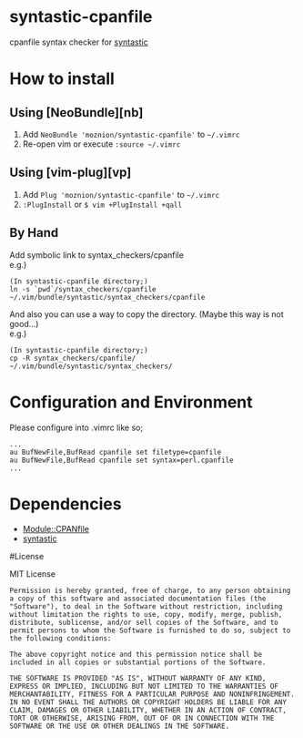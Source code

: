 # syntastic-cpanfile

cpanfile syntax checker for [syntastic](https://github.com/scrooloose/syntastic)


# How to install

## Using [NeoBundle][nb]

1. Add `NeoBundle 'moznion/syntastic-cpanfile'` to `~/.vimrc`
2. Re-open vim or execute `:source ~/.vimrc`

## Using [vim-plug][vp]

1. Add `Plug 'moznion/syntastic-cpanfile'` to `~/.vimrc`
2. `:PlugInstall` or `$ vim +PlugInstall +qall`

## By Hand

Add symbolic link to syntax\_checkers/cpanfile  
e.g.)

    (In syntastic-cpanfile directory;)
    ln -s `pwd`/syntax_checkers/cpanfile ~/.vim/bundle/syntastic/syntax_checkers/cpanfile

And also you can use a way to copy the directory. (Maybe this way is not good...)  
e.g.)

    (In syntastic-cpanfile directory;)
    cp -R syntax_checkers/cpanfile/ ~/.vim/bundle/syntastic/syntax_checkers/


# Configuration and Environment

Please configure into .vimrc like so;

    ...
    au BufNewFile,BufRead cpanfile set filetype=cpanfile
    au BufNewFile,BufRead cpanfile set syntax=perl.cpanfile
    ...


# Dependencies

- [Module::CPANfile](https://metacpan.org/release/Module-CPANfile)
- [syntastic](https://github.com/scrooloose/syntastic)


#License

MIT License

    Permission is hereby granted, free of charge, to any person obtaining a copy of this software and associated documentation files (the "Software"), to deal in the Software without restriction, including without limitation the rights to use, copy, modify, merge, publish, distribute, sublicense, and/or sell copies of the Software, and to permit persons to whom the Software is furnished to do so, subject to the following conditions:

    The above copyright notice and this permission notice shall be included in all copies or substantial portions of the Software.

    THE SOFTWARE IS PROVIDED "AS IS", WITHOUT WARRANTY OF ANY KIND, EXPRESS OR IMPLIED, INCLUDING BUT NOT LIMITED TO THE WARRANTIES OF MERCHANTABILITY, FITNESS FOR A PARTICULAR PURPOSE AND NONINFRINGEMENT. IN NO EVENT SHALL THE AUTHORS OR COPYRIGHT HOLDERS BE LIABLE FOR ANY CLAIM, DAMAGES OR OTHER LIABILITY, WHETHER IN AN ACTION OF CONTRACT, TORT OR OTHERWISE, ARISING FROM, OUT OF OR IN CONNECTION WITH THE SOFTWARE OR THE USE OR OTHER DEALINGS IN THE SOFTWARE.
